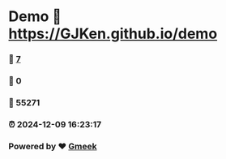 # Demo :link: https://GJKen.github.io/demo 
### :page_facing_up: [7](https://GJKen.github.io/demo/tag.html) 
### :speech_balloon: 0 
### :hibiscus: 55271 
### :alarm_clock: 2024-12-09 16:23:17 
### Powered by :heart: [Gmeek](https://github.com/Meekdai/Gmeek)
